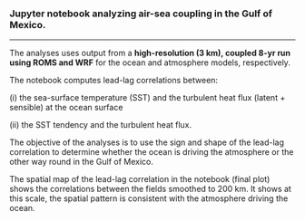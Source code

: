 ### Jupyter notebook analyzing air-sea coupling in the Gulf of Mexico. 
---

The analyses uses output from a **high-resolution (3 km), coupled 8-yr run using ROMS and WRF** for the ocean and atmosphere models, respectively.

The notebook computes lead-lag correlations between: 

(i) the sea-surface temperature (SST) and the turbulent heat flux (latent + sensible) at the ocean surface

(ii) the SST tendency and the turbulent heat flux. 

 

The objective of the analyses is to use the sign and shape of the lead-lag correlation to determine whether the ocean is driving the atmosphere or the other   way round in the Gulf of Mexico. 

The spatial map of the lead-lag correlation in the notebook (final plot) shows the correlations between the fields smoothed to 200 km. It shows at this scale, the spatial pattern is consistent with the atmosphere driving the ocean.
